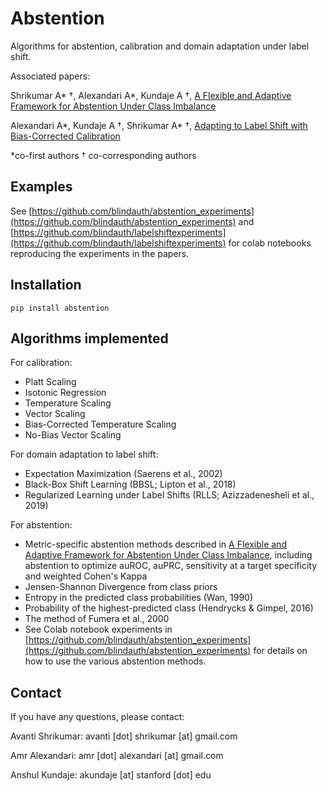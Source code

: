 # Abstention

Algorithms for abstention, calibration and domain adaptation under label shift. 

Associated papers:

Shrikumar A\* &dagger;, Alexandari A\*, Kundaje A &dagger;, [A Flexible and Adaptive Framework for Abstention Under Class Imbalance](https://arxiv.org/abs/1802.07024)

Alexandari A\*, Kundaje A &dagger;, Shrikumar A\* &dagger;, [Adapting to Label Shift with Bias-Corrected Calibration](https://arxiv.org/abs/1901.06852)

*co-first authors
&dagger; co-corresponding authors

## Examples

See [https://github.com/blindauth/abstention_experiments](https://github.com/blindauth/abstention_experiments) and [https://github.com/blindauth/labelshiftexperiments](https://github.com/blindauth/labelshiftexperiments) for colab notebooks reproducing the experiments in the papers. 

## Installation

```
pip install abstention
```

## Algorithms implemented

For calibration:
- Platt Scaling
- Isotonic Regression
- Temperature Scaling
- Vector Scaling
- Bias-Corrected Temperature Scaling
- No-Bias Vector Scaling

For domain adaptation to label shift:
- Expectation Maximization (Saerens et al., 2002)
- Black-Box Shift Learning (BBSL; Lipton et al., 2018)
- Regularized Learning under Label Shifts (RLLS; Azizzadenesheli et al., 2019)

For abstention:
- Metric-specific abstention methods described in [A Flexible and Adaptive Framework for Abstention Under Class Imbalance](https://arxiv.org/abs/1802.07024), including abstention to optimize auROC, auPRC, sensitivity at a target specificity and weighted Cohen's Kappa
- Jensen-Shannon Divergence from class priors
- Entropy in the predicted class probabilities (Wan, 1990)
- Probability of the highest-predicted class (Hendrycks \& Gimpel, 2016)
- The method of Fumera et al., 2000
- See Colab notebook experiments in [https://github.com/blindauth/abstention_experiments](https://github.com/blindauth/abstention_experiments) for details on how to use the various abstention methods.

## Contact

If you have any questions, please contact:

Avanti Shrikumar: avanti [dot] shrikumar [at] gmail.com

Amr Alexandari: amr [dot] alexandari [at] gmail.com

Anshul Kundaje: akundaje [at] stanford [dot] edu

